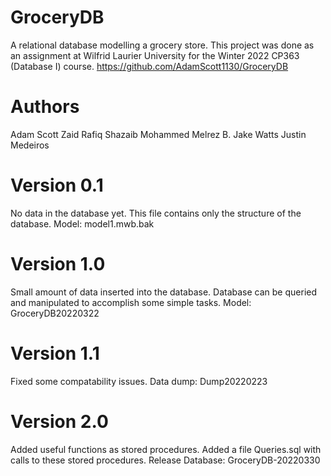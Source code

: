 # GroceryDB

A relational database modelling a grocery store. 
This project was done as an assignment at Wilfrid Laurier University for the Winter 2022 CP363 (Database I) course.
https://github.com/AdamScott1130/GroceryDB

# Authors

Adam Scott
Zaid Rafiq
Shazaib Mohammed
Melrez B.
Jake Watts
Justin Medeiros

# Version 0.1

No data in the database yet. This file contains only the structure of the database.
Model: model1.mwb.bak

# Version 1.0

Small amount of data inserted into the database.
Database can be queried and manipulated to accomplish some simple tasks.
Model: GroceryDB20220322

# Version 1.1
Fixed some compatability issues.
Data dump: Dump20220223

# Version 2.0 
Added useful functions as stored procedures.
Added a file Queries.sql with calls to these stored procedures.
Release Database: GroceryDB-20220330

